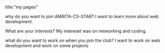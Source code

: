 title:"my pages"

why do you want to join AMRITA-CS-STAR?
I want to learn more about web development.

What are your interests?
My intereset was on networking and coding.

what do you want to work on when you join the club?
I want to work on web development and work on some projects
